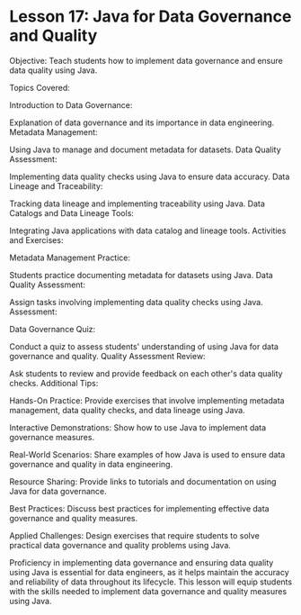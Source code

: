 # Lesson 17: Java for Data Governance and Quality

Objective: Teach students how to implement data governance and ensure data quality using Java.

Topics Covered:

Introduction to Data Governance:

Explanation of data governance and its importance in data engineering.
Metadata Management:

Using Java to manage and document metadata for datasets.
Data Quality Assessment:

Implementing data quality checks using Java to ensure data accuracy.
Data Lineage and Traceability:

Tracking data lineage and implementing traceability using Java.
Data Catalogs and Data Lineage Tools:

Integrating Java applications with data catalog and lineage tools.
Activities and Exercises:

Metadata Management Practice:

Students practice documenting metadata for datasets using Java.
Data Quality Assessment:

Assign tasks involving implementing data quality checks using Java.
Assessment:

Data Governance Quiz:

Conduct a quiz to assess students' understanding of using Java for data governance and quality.
Quality Assessment Review:

Ask students to review and provide feedback on each other's data quality checks.
Additional Tips:

Hands-On Practice: Provide exercises that involve implementing metadata management, data quality checks, and data lineage using Java.

Interactive Demonstrations: Show how to use Java to implement data governance measures.

Real-World Scenarios: Share examples of how Java is used to ensure data governance and quality in data engineering.

Resource Sharing: Provide links to tutorials and documentation on using Java for data governance.

Best Practices: Discuss best practices for implementing effective data governance and quality measures.

Applied Challenges: Design exercises that require students to solve practical data governance and quality problems using Java.

Proficiency in implementing data governance and ensuring data quality using Java is essential for data engineers, as it helps maintain the accuracy and reliability of data throughout its lifecycle. This lesson will equip students with the skills needed to implement data governance and quality measures using Java.
